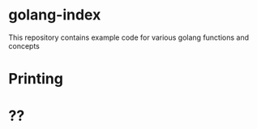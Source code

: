 # golang-index
This repository contains example code for various golang functions and concepts

# Printing
# ??